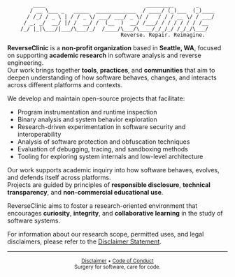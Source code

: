 <div align="center">


```
    ____                                _________       _     
   / __ \___ _   _____  _____________  / ____/ (_)___  (_)____
  / /_/ / _ \ | / / _ \/ ___/ ___/ _ \/ /   / / / __ \/ / ___/
 / _, _/  __/ |/ /  __/ /  (__  )  __/ /___/ / / / / / / /__  
/_/ |_|\___/|___/\___/_/  /____/\___/\____/_/_/_/ /_/_/\___/  
                                Reverse. Repair. Reimagine.   
```


</div>


**ReverseClinic** is a **non-profit organization** based in **Seattle, WA**, focused on supporting **academic research** in software analysis and reverse engineering.  
Our work brings together **tools**, **practices**, and **communities** that aim to deepen understanding of how software behaves, changes, and interacts across different platforms and contexts.

We develop and maintain open-source projects that facilitate:

- Program instrumentation and runtime inspection  
- Binary analysis and system behavior exploration  
- Research-driven experimentation in software security and interoperability  
- Analysis of software protection and obfuscation techniques  
- Evaluation of debugging, tracing, and sandboxing methods  
- Tooling for exploring system internals and low-level architecture

Our work supports academic inquiry into how software behaves, evolves, and defends itself across platforms.  
Projects are guided by principles of **responsible disclosure**, **technical transparency**, and **non-commercial educational use**.

ReverseClinic aims to foster a research-oriented environment that encourages **curiosity**, **integrity**, and **collaborative learning** in the study of software systems.

For information about our research scope, permitted uses, and legal disclaimers, please refer to the [Disclaimer Statement](/DISCLAIMER.md).

---


<p align="center">
  <sub><a href="/DISCLAIMER.md">Disclaimer</a> • <a href="/CODE_OF_CONDUCT.md">Code of Conduct</a></sub>
  <br/>
  <sub>Surgery for software, care for code.</sub>
</p>
